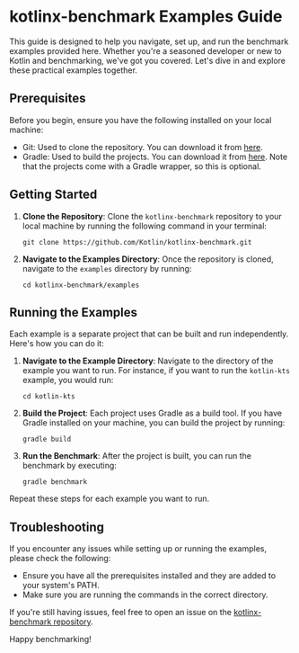 # kotlinx-benchmark Examples Guide

This guide is designed to help you navigate, set up, and run the benchmark examples provided here. Whether you're a seasoned developer or new to Kotlin and benchmarking, we've got you covered. Let's dive in and explore these practical examples together.

## Prerequisites

Before you begin, ensure you have the following installed on your local machine:

- Git: Used to clone the repository. You can download it from [here](https://git-scm.com/downloads).
- Gradle: Used to build the projects. You can download it from [here](https://gradle.org/install/). Note that the projects come with a Gradle wrapper, so this is optional.

## Getting Started

1. **Clone the Repository**: Clone the `kotlinx-benchmark` repository to your local machine by running the following command in your terminal:

   ```
   git clone https://github.com/Kotlin/kotlinx-benchmark.git
   ```

2. **Navigate to the Examples Directory**: Once the repository is cloned, navigate to the `examples` directory by running:

   ```
   cd kotlinx-benchmark/examples
   ```

## Running the Examples

Each example is a separate project that can be built and run independently. Here's how you can do it:

1. **Navigate to the Example Directory**: Navigate to the directory of the example you want to run. For instance, if you want to run the `kotlin-kts` example, you would run:

   ```
   cd kotlin-kts
   ```

2. **Build the Project**: Each project uses Gradle as a build tool. If you have Gradle installed on your machine, you can build the project by running:

   ```
   gradle build
   ```

3. **Run the Benchmark**: After the project is built, you can run the benchmark by executing:

   ```
   gradle benchmark
   ```

Repeat these steps for each example you want to run.

## Troubleshooting

If you encounter any issues while setting up or running the examples, please check the following:

- Ensure you have all the prerequisites installed and they are added to your system's PATH.
- Make sure you are running the commands in the correct directory.

If you're still having issues, feel free to open an issue on the [kotlinx-benchmark repository](https://github.com/Kotlin/kotlinx-benchmark/issues).

Happy benchmarking!
